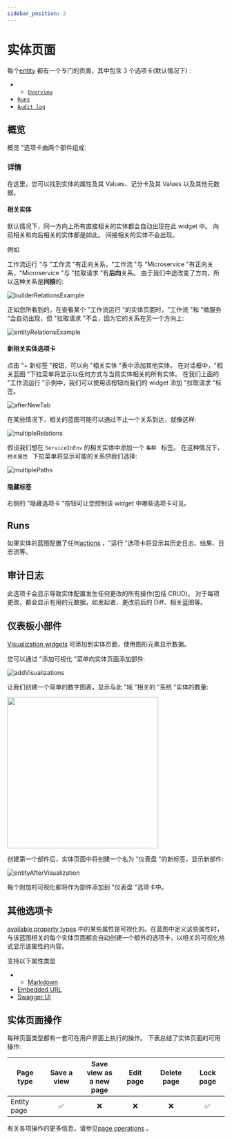 ```yaml
---
sidebar_position: 2
---
```


# 实体页面

每个[entity](../../build-your-software-catalog/sync-data-to-catalog/sync-data-to-catalog.md#entity-json-structure) 都有一个专门的页面，其中包含 3 个选项卡(默认情况下) : 

* * [`Overview`](#overview)
* [`Runs`](#runs)
* [`Audit log`](#audit-log)

## 概览

概览 "选项卡由两个部件组成: 

### 详情

在这里，您可以找到实体的属性及其 Values、记分卡及其 Values 以及其他元数据。

#### 相关实体

默认情况下，同一方向上所有直接相关的实体都会自动出现在此 widget 中。 向前相关和向后相关的实体都是如此。 间接相关的实体不会出现。

例如

工作流运行 "与 "工作流 "有正向关系，"工作流 "与 "Microservice "有正向关系，"Microservice "与 "拉取请求 "有**后向**关系。 由于我们中途改变了方向，所以这种关系是**间接**的: 

![builderRelationsExample](../../../static/img/software-catalog/pages/builderRelationsExample.png)

正如您所看到的，在查看某个 "工作流运行 "的实体页面时，"工作流 "和 "微服务 "会自动出现，但 "拉取请求 "不会，因为它的关系在另一个方向上: 

![entityRelationsExample](../../../static/img/software-catalog/pages/entityRelationsExample.png)

#### 新相关实体选项卡

点击 "+ 新标签 "按钮，可以向 "相关实体 "表中添加其他实体。 在对话框中，"相关蓝图 "下拉菜单将显示以任何方式与当前实体相关的所有实体。 在我们上面的 "工作流运行 "示例中，我们可以使用该按钮向我们的 widget 添加 "拉取请求 "标签。

![afterNewTab](../../../static/img/software-catalog/pages/afterNewTab.png)

在某些情况下，相关的蓝图可能可以通过不止一个关系到达，就像这样: 

![multipleRelations](../../../static/img/software-catalog/pages/multipleRelations.png)

假设我们想在 `ServiceInEnv` 的相关实体中添加一个 `集群 ` 标签。 在这种情况下， `相关属性 ` 下拉菜单将显示可能的关系供我们选择: 

![multiplePaths](../../../static/img/software-catalog/pages/multiplePaths.png)

#### 隐藏标签

右侧的 "隐藏选项卡 "按钮可让您控制该 widget 中哪些选项卡可见。

## Runs

如果实体的蓝图配置了任何[actions](/create-self-service-experiences/) ，"运行 "选项卡将显示其历史日志、结果、日志流等。

## 审计日志

此选项卡会显示导致实体配置发生任何更改的所有操作(包括 CRUD)。 对于每项更改，都会显示有用的元数据，如发起者、更改前后的 Diff、相关蓝图等。

## 仪表板小部件

[Visualization widgets](/customize-pages-dashboards-and-plugins/dashboards/) 可添加到实体页面，使用图形元素显示数据。

您可以通过 "添加可视化 "菜单向实体页面添加部件: 

![addVisualizations](../../../static/img/software-catalog/pages/addVisualizations.png)

让我们创建一个简单的数字图表，显示与此 "域 "相关的 "系统 "实体的数量: 

<img src='/img/software-catalog/pages/demoNumberChart.png' width='350rem' />

创建第一个部件后，实体页面中将创建一个名为 "仪表盘 "的新标签，显示新部件: 

![entityAfterVisualization](../../../static/img/software-catalog/pages/entityAfterVisualization.png)

每个附加的可视化都将作为部件添加到 "仪表盘 "选项卡中。

## 其他选项卡

[available property types](/build-your-software-catalog/define-your-data-model/setup-blueprint/properties/#supported-properties) 中的某些属性是可视化的。在蓝图中定义这些属性时，与该蓝图相关的每个实体页面都会自动创建一个额外的选项卡，以相关的可视化格式显示该属性的内容。

支持以下属性类型

* * [Markdown](/build-your-software-catalog/define-your-data-model/setup-blueprint/properties/markdown)
* [Embedded URL](/build-your-software-catalog/define-your-data-model/setup-blueprint/properties/embedded-url)
* [Swagger UI](/build-your-software-catalog/define-your-data-model/setup-blueprint/properties/swagger)

## 实体页面操作

每种页面类型都有一套可在用户界面上执行的操作。 下表总结了实体页面的可用操作: 


| Page type   | Save a view | Save view as<br /> a new page | Edit page | Delete page | Lock page |
| ----------- | :---------: | :---------------------------: | :-------: | :---------: | :-------: |
| Entity page |     ✅      |              ❌               |    ❌     |     ❌      |    ✅     |


有关各项操作的更多信息，请参见[page operations](/customize-pages-dashboards-and-plugins/page/catalog-page#page-operations) 。
